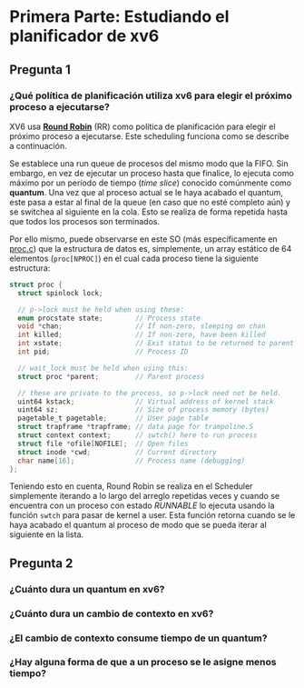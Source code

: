# Primera Parte: Estudiando el planificador de xv6

## Pregunta 1

### ¿Qué política de planificación utiliza xv6 para elegir el próximo proceso a ejecutarse?

XV6 usa [**Round Robin**](https://pages.cs.wisc.edu/~remzi/OSTEP/cpu-sched.pdf) (RR) como política de planificación para elegir el próximo proceso a ejecutarse. Este scheduling funciona como se describe a continuación.

Se establece una run queue de procesos del mismo modo que la FIFO. Sin embargo, en vez de ejecutar un proceso hasta que finalice, lo ejecuta como máximo por un período de tiempo (*time slice*) conocido comúnmente como **quantum**. Una vez que al proceso actual se le haya acabado el quantum, este pasa a estar al final de la queue (en caso que no esté completo aún) y se switchea al siguiente en la cola.
Esto se realiza de forma repetida hasta que todos los procesos son terminados.

Por ello mismo, puede observarse en este SO (más específicamente en [proc.c](/kernel/proc.c)) que la estructura de datos es, simplemente, un array estático de 64 elementos (`proc[NPROC]`) en el cual cada proceso tiene la siguiente estructura:
```c
struct proc {
  struct spinlock lock;

  // p->lock must be held when using these:
  enum procstate state;        // Process state
  void *chan;                  // If non-zero, sleeping on chan
  int killed;                  // If non-zero, have been killed
  int xstate;                  // Exit status to be returned to parent's wait
  int pid;                     // Process ID

  // wait_lock must be held when using this:
  struct proc *parent;         // Parent process

  // these are private to the process, so p->lock need not be held.
  uint64 kstack;               // Virtual address of kernel stack
  uint64 sz;                   // Size of process memory (bytes)
  pagetable_t pagetable;       // User page table
  struct trapframe *trapframe; // data page for trampoline.S
  struct context context;      // swtch() here to run process
  struct file *ofile[NOFILE];  // Open files
  struct inode *cwd;           // Current directory
  char name[16];               // Process name (debugging)
};
```

Teniendo esto en cuenta, Round Robin se realiza en el Scheduler simplemente iterando a lo largo del arreglo repetidas veces y cuando se encuentra con un proceso con estado *RUNNABLE* lo ejecuta usando la función `swtch` para pasar de kernel a user. Esta función retorna cuando se le haya acabado el quantum al proceso de modo que se pueda iterar al siguiente en la lista.

## Pregunta 2

### ¿Cuánto dura un quantum en xv6?

### ¿Cuánto dura un cambio de contexto en xv6?

### ¿El cambio de contexto consume tiempo de un quantum?

### ¿Hay alguna forma de que a un proceso se le asigne menos tiempo?
